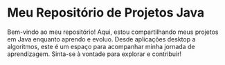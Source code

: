 # Meu Repositório de Projetos Java

Bem-vindo ao meu repositório! Aqui, estou compartilhando meus projetos em Java enquanto aprendo e evoluo. 
Desde aplicações desktop a algoritmos, este é um espaço para acompanhar minha jornada de aprendizagem. Sinta-se à vontade para explorar e contribuir!
